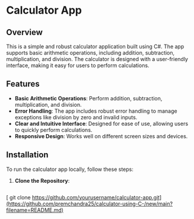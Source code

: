 # Calculator App

## Overview

This is a simple and robust calculator application built using C#. The app supports basic arithmetic operations, including addition, subtraction, multiplication, and division. The calculator is designed with a user-friendly interface, making it easy for users to perform calculations.

## Features

- **Basic Arithmetic Operations**: Perform addition, subtraction, multiplication, and division.
- **Error Handling**: The app includes robust error handling to manage exceptions like division by zero and invalid inputs.
- **Clear and Intuitive Interface**: Designed for ease of use, allowing users to quickly perform calculations.
- **Responsive Design**: Works well on different screen sizes and devices.

## Installation

To run the calculator app locally, follow these steps:

1. **Clone the Repository**:
   ```bash
  [ git clone https://github.com/yourusername/calculator-app.git](https://github.com/premchandra25/calculator-using-C-/new/main?filename=README.md)
